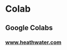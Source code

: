 <h1>Colab</h1>
<h2>Google Colabs</h2>
<h3><a href="https://www.heathwater.com">www.heathwater.com</a><h3>
